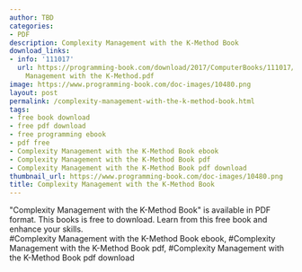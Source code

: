 ```yaml
---
author: TBD
categories:
- PDF
description: Complexity Management with the K-Method Book
download_links:
- info: '111017'
  url: https://programming-book.com/download/2017/ComputerBooks/111017/Complexity
    Management with the K-Method.pdf
image: https://www.programming-book.com/doc-images/10480.png
layout: post
permalink: /complexity-management-with-the-k-method-book.html
tags:
- free book download
- free pdf download
- free programming ebook
- pdf free
- Complexity Management with the K-Method Book ebook
- Complexity Management with the K-Method Book pdf
- Complexity Management with the K-Method Book pdf download
thumbnail_url: https://www.programming-book.com/doc-images/10480.png
title: Complexity Management with the K-Method Book
---
```


 
<div class="item-desc text-justify">
  "Complexity Management with the K-Method Book" is available in PDF format. This books is free to download. Learn from this free book and enhance your skills.
  <br>
  #Complexity Management with the K-Method Book ebook, #Complexity Management with the K-Method Book pdf, #Complexity Management with the K-Method Book pdf download
</div>
